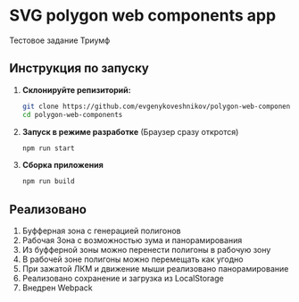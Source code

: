 # SVG polygon web components app

Тестовое задание Триумф

## Инструкция по запуску

1. **Склонируйте репизиторий:**
   ```bash
   git clone https://github.com/evgenykoveshnikov/polygon-web-components.git
   cd polygon-web-components
   ```
2. **Запуск в режиме разработке** (Браузер сразу откротся)
   ```bash
   npm run start
   ```
3. **Сборка приложения**
   ```bash
   npm run build
   ```

## Реализовано

1. Буфферная зона с генерацией полигонов
2. Рабочая Зона с возможностью зума и панорамирования
3. Из буфферной зоны можно перенести полигоны в рабочую зону
4. В рабочей зоне полигоны можно перемещать как угодно
5. При зажатой ЛКМ и движение мыши реализовано панорамирование
6. Реализовано сохранение и загрузка из LocalStorage
7. Внедрен Webpack
